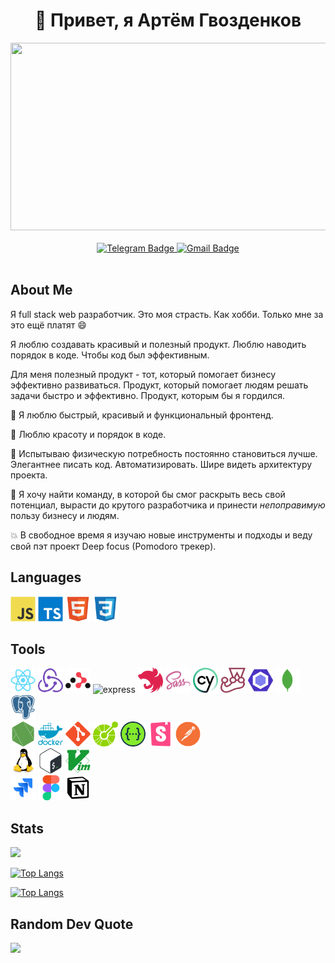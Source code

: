 <div id="name" align="center">
  <h1>💫 Привет, я Артём Гвозденков</h1>
</div>

<div align="center">
  <img src="https://media.giphy.com/media/13HgwGsXF0aiGY/giphy.gif?cid=790b76111z76zt8faxakr8w9w1l56xorwczjnuu3juzr69hm&ep=v1_gifs_search&rid=giphy.gif&ct=g" width="600" height="300"/>
</div>
<br>

<div id="badges" align="center">
  <a href="https://t.me/gvozdenkov">
    <img src="https://img.shields.io/badge/Telegram-blue?logo=Telegram&style=for-the-badge" alt="Telegram Badge"/>
  </a>
  <a href="mailto:gvozdenkov@gmail.com">
    <img src="https://img.shields.io/badge/Gmail-white?logo=Gmail&style=for-the-badge" alt="Gmail Badge"/>
  </a>

  <div>
    <a href="https://t.me/gvozdenkov">
      <img src="https://komarev.com/ghpvc/?username=gvozdenkov&style=flat-square&color=blue" alt=""/>
    </a>
  </div>
</div>

## About Me

Я full stack web разработчик. Это моя страсть. Как хобби. Только мне за это ещё платят :smile:

Я люблю создавать красивый и полезный продукт. Люблю наводить порядок в коде. Чтобы код был эффективным.

Для меня полезный продукт - тот, который помогает бизнесу эффективно развиваться. Продукт, который помогает людям решать задачи быстро и эффективно. Продукт, которым бы я гордился.

:purple_heart: Я люблю быстрый, красивый и функциональный фронтенд.

:purple_heart: Люблю красоту и порядок в коде.

:green_book: Испытываю физическую потребность постоянно становиться лучше. Элегантнее писать код. Автоматизировать. Шире видеть архитектуру проекта.

:eyes: Я хочу найти команду, в которой бы смог раскрыть весь свой потенциал, вырасти до крутого разработчика и принести _непоправимую_ пользу бизнесу и людям.

:boom: В свободное время я изучаю новые инструменты и подходы и веду свой пэт проект Deep focus (Pomodoro трекер).
<br>

## Languages

<div>
  <img src="https://raw.githubusercontent.com/devicons/devicon/6910f0503efdd315c8f9b858234310c06e04d9c0/icons/javascript/javascript-original.svg" title="JavaScript" alt="typescript" width="40" height="40"/>
  <img src="https://raw.githubusercontent.com/devicons/devicon/6910f0503efdd315c8f9b858234310c06e04d9c0/icons/typescript/typescript-original.svg" title="TypeScript" alt="typescript" width="40" height="40"/>
  <img src="https://raw.githubusercontent.com/devicons/devicon/6910f0503efdd315c8f9b858234310c06e04d9c0/icons/html5/html5-original.svg" title="HTML5" alt="html" width="40" height="40"/>
  <img src="https://raw.githubusercontent.com/devicons/devicon/6910f0503efdd315c8f9b858234310c06e04d9c0/icons/css3/css3-original.svg" title="CSS" alt="css" width="40" height="40"/>

## Tools

<div>
  <img src="https://raw.githubusercontent.com/devicons/devicon/6910f0503efdd315c8f9b858234310c06e04d9c0/icons/react/react-original.svg" title="React" alt="react" width="40" height="40"/>
  <img src="https://raw.githubusercontent.com/devicons/devicon/6910f0503efdd315c8f9b858234310c06e04d9c0/icons/redux/redux-original.svg" title="Redux" alt="redux" width="40" height="40"/>
  <img src="https://raw.githubusercontent.com/devicons/devicon/6910f0503efdd315c8f9b858234310c06e04d9c0/icons/reactrouter/reactrouter-original.svg" title="React Router" alt="react router" width="40" height="40"/>
  <img src="https://github.com/CyrisXD/CyrisXD/raw/master/assets/ExpressJS.png" title="Express" alt="express" width="40" height="40"/>
  <img src="https://raw.githubusercontent.com/devicons/devicon/6910f0503efdd315c8f9b858234310c06e04d9c0/icons/nestjs/nestjs-original.svg" title="Nest" alt="nest" width="40" height="40"/>
  <img src="https://raw.githubusercontent.com/devicons/devicon/6910f0503efdd315c8f9b858234310c06e04d9c0/icons/sass/sass-original.svg" title="Sass" alt="sass" width="40" height="40"/>
  <img src="https://raw.githubusercontent.com/devicons/devicon/6910f0503efdd315c8f9b858234310c06e04d9c0/icons/cypressio/cypressio-original.svg" title="Cypress" alt="cypress" width="40" height="40"/>
  <img src="https://raw.githubusercontent.com/devicons/devicon/6910f0503efdd315c8f9b858234310c06e04d9c0/icons/jest/jest-plain.svg" title="Jest" alt="jest" width="40" height="40"/>
  <img src="https://raw.githubusercontent.com/devicons/devicon/6910f0503efdd315c8f9b858234310c06e04d9c0/icons/eslint/eslint-original.svg" title="ESlint" alt="eslint" width="40" height="40"/>
  <img src="https://raw.githubusercontent.com/devicons/devicon/6910f0503efdd315c8f9b858234310c06e04d9c0/icons/mongodb/mongodb-plain.svg" title="Mongodb" alt="mongodb" width="40" height="40"/>
  <img src="https://raw.githubusercontent.com/devicons/devicon/6910f0503efdd315c8f9b858234310c06e04d9c0/icons/postgresql/postgresql-plain.svg" title="Postgresql" alt="postgresql" width="40" height="40"/>
  </div>
  <div>
  <img src="https://raw.githubusercontent.com/devicons/devicon/1119b9f84c0290e0f0b38982099a2bd027a48bf1/icons/nodejs/nodejs-plain.svg" title="Nodejs" alt="nodejs" width="40" height="40"/>
  <img src="https://raw.githubusercontent.com/devicons/devicon/6910f0503efdd315c8f9b858234310c06e04d9c0/icons/docker/docker-plain-wordmark.svg" title="Docker" alt="docker" width="40" height="40"/>
  <img src="https://raw.githubusercontent.com/devicons/devicon/6910f0503efdd315c8f9b858234310c06e04d9c0/icons/git/git-original.svg" title="Git" alt="git" width="40" height="40"/>
  <img src="https://raw.githubusercontent.com/devicons/devicon/6910f0503efdd315c8f9b858234310c06e04d9c0/icons/openapi/openapi-plain.svg" title="Openapi" alt="openapi" width="40" height="40"/>
  <img src="https://raw.githubusercontent.com/devicons/devicon/6910f0503efdd315c8f9b858234310c06e04d9c0/icons/swagger/swagger-original.svg" title="Swagger" alt="swagger" width="40" height="40"/>
  <img src="https://raw.githubusercontent.com/devicons/devicon/6910f0503efdd315c8f9b858234310c06e04d9c0/icons/storybook/storybook-original.svg" title="Storybook" alt="storybook" width="40" height="40"/>
  <img src="https://raw.githubusercontent.com/devicons/devicon/6910f0503efdd315c8f9b858234310c06e04d9c0/icons/postman/postman-original.svg" title="Postman" alt="postman" width="40" height="40"/>
  </div>
  <div>
  <img src="https://raw.githubusercontent.com/devicons/devicon/6910f0503efdd315c8f9b858234310c06e04d9c0/icons/linux/linux-original.svg" title="Linux" alt="linux" width="40" height="40"/>
  <img src="https://raw.githubusercontent.com/devicons/devicon/6910f0503efdd315c8f9b858234310c06e04d9c0/icons/bash/bash-original.svg" title="Bash" alt="bash" width="40" height="40"/>
  <img src="https://raw.githubusercontent.com/devicons/devicon/6910f0503efdd315c8f9b858234310c06e04d9c0/icons/vim/vim-plain.svg" title="Vim" alt="vim" width="40" height="40"/>
</div>
<div>
  <img src="https://raw.githubusercontent.com/devicons/devicon/6910f0503efdd315c8f9b858234310c06e04d9c0/icons/jira/jira-original.svg" title="Jira" alt="jira" width="40" height="40"/>
  <img src="https://raw.githubusercontent.com/devicons/devicon/6910f0503efdd315c8f9b858234310c06e04d9c0/icons/figma/figma-original.svg" title="Figma" alt="figma" width="40" height="40"/>
  <img src="https://raw.githubusercontent.com/devicons/devicon/6910f0503efdd315c8f9b858234310c06e04d9c0/icons/notion/notion-original.svg" title="Notion" alt="notion" width="40" height="40"/>
</div>

## Stats

![](https://github-readme-streak-stats.herokuapp.com/?user=gvozdenkov&theme=dark&hide_border=true)<br/>

[![Top Langs](https://www.codewars.com/users/gvozdenkov/badges/large)](https://www.codewars.com/users/gvozdenkov)

[![Top Langs](https://github-readme-stats.vercel.app/api/top-langs/?username=gvozdenkov&layout=compact&theme=vision-friendly-dark)](https://github.com/gvozdenkov)

## Random Dev Quote

![](https://quotes-github-readme.vercel.app/api?type=horizontal&theme=dark)
